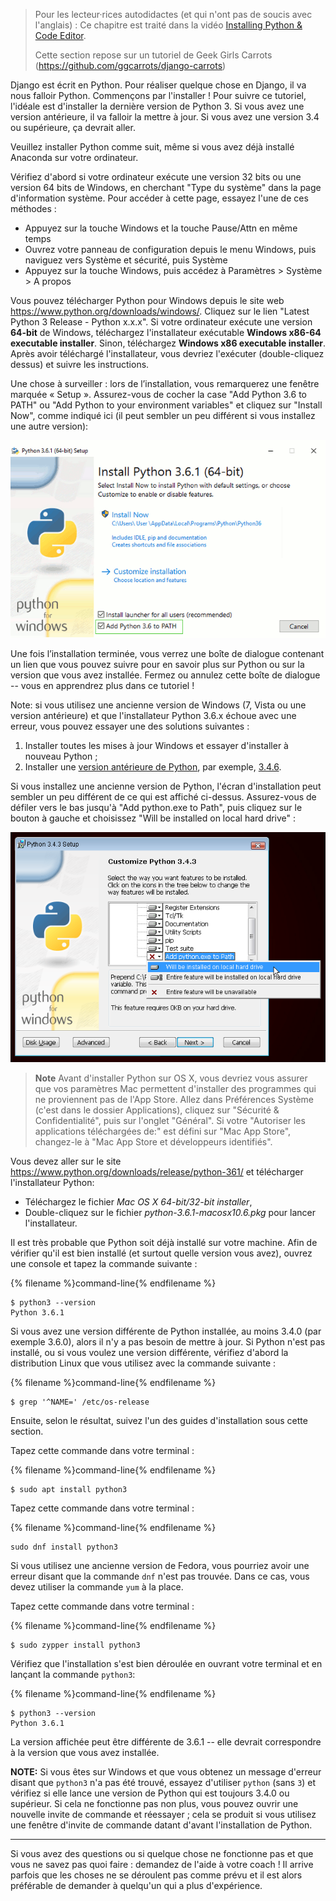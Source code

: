 > Pour les lecteur·rices autodidactes (et qui n'ont pas de soucis avec l'anglais) : Ce chapitre est traité dans la vidéo [Installing Python & Code Editor](https://www.youtube.com/watch?v=pVTaqzKZCdA).
> 
> Cette section repose sur un tutoriel de Geek Girls Carrots (https://github.com/ggcarrots/django-carrots)

Django est écrit en Python. Pour réaliser quelque chose en Django, il va nous falloir Python. Commençons par l'installer ! Pour suivre ce tutoriel, l'idéale est d'installer la dernière version de Python 3. Si vous avez une version antérieure, il va falloir la mettre à jour. Si vous avez une version 3.4 ou supérieure, ça devrait aller.

Veuillez installer Python comme suit, même si vous avez déjà installé Anaconda sur votre ordinateur.

<!--sec data-title="Install Python: Windows" data-id="python_windows" data-collapse=true ces-->

Vérifiez d'abord si votre ordinateur exécute une version 32 bits ou une version 64 bits de Windows, en cherchant "Type du système" dans la page d'information système. Pour accéder à cette page, essayez l'une de ces méthodes :

* Appuyez sur la touche Windows et la touche Pause/Attn en même temps
* Ouvrez votre panneau de configuration depuis le menu Windows, puis naviguez vers Système et sécurité, puis Système
* Appuyez sur la touche Windows, puis accédez à Paramètres > Système > A propos

Vous pouvez télécharger Python pour Windows depuis le site web https://www.python.org/downloads/windows/. Cliquez sur le lien "Latest Python 3 Release - Python x.x.x". Si votre ordinateur exécute une version **64-bit** de Windows, téléchargez l'installateur exécutable **Windows x86-64 executable installer**. Sinon, téléchargez **Windows x86 executable installer**. Après avoir téléchargé l'installateur, vous devriez l'exécuter (double-cliquez dessus) et suivre les instructions.

Une chose à surveiller : lors de l’installation, vous remarquerez une fenêtre marquée « Setup ». Assurez-vous de cocher la case "Add Python 3.6 to PATH" ou "Add Python to your environment variables" et cliquez sur "Install Now", comme indiqué ici (il peut sembler un peu différent si vous installez une autre version):

![N'oubliez pas d'ajouter Python à votre chemin (path)](../python_installation/images/python-installation-options.png)

Une fois l’installation terminée, vous verrez une boîte de dialogue contenant un lien que vous pouvez suivre pour en savoir plus sur Python ou sur la version que vous avez installée. Fermez ou annulez cette boîte de dialogue -- vous en apprendrez plus dans ce tutoriel !

Note: si vous utilisez une ancienne version de Windows (7, Vista ou une version antérieure) et que l'installateur Python 3.6.x échoue avec une erreur, vous pouvez essayer une des solutions suivantes :

1. Installer toutes les mises à jour Windows et essayer d'installer à nouveau Python ;
2. Installer une [version antérieure de Python](https://www.python.org/downloads/windows/), par exemple, [3.4.6](https://www.python.org/downloads/release/python-346/).

Si vous installez une ancienne version de Python, l'écran d'installation peut sembler un peu différent de ce qui est affiché ci-dessus. Assurez-vous de défiler vers le bas jusqu'à "Add python.exe to Path", puis cliquez sur le bouton à gauche et choisissez "Will be installed on local hard drive" :

![Ajouter Python au chemin, anciennes versions](../python_installation/images/add_python_to_windows_path.png)

<!--endsec-->

<!--sec data-title="Install Python: OS X" data-id="python_OSX"
data-collapse=true ces-->

> **Note** Avant d'installer Python sur OS X, vous devriez vous assurer que vos paramètres Mac permettent d'installer des programmes qui ne proviennent pas de l'App Store. Allez dans Préférences Système (c'est dans le dossier Applications), cliquez sur "Sécurité & Confidentialité", puis sur l'onglet "Général". Si votre "Autoriser les applications téléchargées de:" est défini sur "Mac App Store", changez-le à "Mac App Store et développeurs identifiés".

Vous devez aller sur le site https://www.python.org/downloads/release/python-361/ et télécharger l'installateur Python:

* Téléchargez le fichier *Mac OS X 64-bit/32-bit installer*,
* Double-cliquez sur le fichier *python-3.6.1-macosx10.6.pkg* pour lancer l'installateur.

<!--endsec-->

<!--sec data-title="Install Python: Linux" data-id="python_linux"
data-collapse=true ces-->

Il est très probable que Python soit déjà installé sur votre machine. Afin de vérifier qu'il est bien installé (et surtout quelle version vous avez), ouvrez une console et tapez la commande suivante :

{% filename %}command-line{% endfilename %}

    $ python3 --version
    Python 3.6.1
    

Si vous avez une version différente de Python installée, au moins 3.4.0 (par exemple 3.6.0), alors il n'y a pas besoin de mettre à jour. Si Python n'est pas installé, ou si vous voulez une version différente, vérifiez d'abord la distribution Linux que vous utilisez avec la commande suivante :

{% filename %}command-line{% endfilename %}

    $ grep '^NAME=' /etc/os-release
    

Ensuite, selon le résultat, suivez l'un des guides d'installation sous cette section.

<!--endsec-->

<!--sec data-title="Install Python: Debian or Ubuntu" data-id="python_debian" data-collapse=true ces-->

Tapez cette commande dans votre terminal :

{% filename %}command-line{% endfilename %}

    $ sudo apt install python3
    

<!--endsec-->

<!--sec data-title="Install Python: Fedora" data-id="python_fedora"
data-collapse=true ces-->

Tapez cette commande dans votre terminal :

{% filename %}command-line{% endfilename %}

    sudo dnf install python3
    

Si vous utilisez une ancienne version de Fedora, vous pourriez avoir une erreur disant que la commande `dnf` n'est pas trouvée. Dans ce cas, vous devez utiliser la commande `yum` à la place.

<!--endsec-->

<!--sec data-title="Install Python: openSUSE" data-id="python_openSUSE"
data-collapse=true ces-->

Tapez cette commande dans votre terminal :

{% filename %}command-line{% endfilename %}

    $ sudo zypper install python3
    

<!--endsec-->

Vérifiez que l'installation s'est bien déroulée en ouvrant votre terminal et en lançant la commande `python3`:

{% filename %}command-line{% endfilename %}

    $ python3 --version
    Python 3.6.1
    

La version affichée peut être différente de 3.6.1 -- elle devrait correspondre à la version que vous avez installée.

**NOTE:** Si vous êtes sur Windows et que vous obtenez un message d'erreur disant que `python3` n'a pas été trouvé, essayez d'utiliser `python` (sans `3`) et vérifiez si elle lance une version de Python qui est toujours 3.4.0 ou supérieur. Si cela ne fonctionne pas non plus, vous pouvez ouvrir une nouvelle invite de commande et réessayer ; cela se produit si vous utilisez une fenêtre d'invite de commande datant d'avant l'installation de Python.

* * *

Si vous avez des questions ou si quelque chose ne fonctionne pas et que vous ne savez pas quoi faire : demandez de l'aide à votre coach ! Il arrive parfois que les choses ne se déroulent pas comme prévu et il est alors préférable de demander à quelqu'un qui a plus d'expérience.